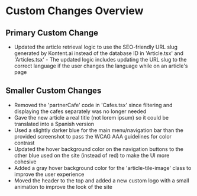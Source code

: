# Custom Changes Overview

## Primary Custom Change

- Updated the article retrieval logic to use the SEO-friendly URL slug generated by Kontent.ai instead of the database ID in 'Article.tsx' and 'Articles.tsx'
      - The updated logic includes updating the URL slug to the correct language if the user changes the language while on an article's page

## Smaller Custom Changes

- Removed the 'partnerCafe' code in 'Cafes.tsx' since filtering and displaying the cafes separately was no longer needed
- Gave the new article a real title (not lorem ipsum) so it could be translated into a Spanish version
- Used a slightly darker blue for the main menu/navigation bar than the provided screenshot to pass the WCAG AAA guidelines for color contrast
- Updated the hover background color on the navigation buttons to the other blue used on the site (instead of red) to make the UI more cohesive
- Added a gray hover background color for the 'article-tile-image' class to improve the user experience
- Moved the header to the top and added a new custom logo with a small animation to improve the look of the site
